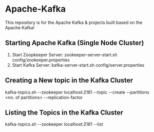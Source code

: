 # Apache-Kafka
This repository is for the Apache Kafka &amp; projects built based on the Apache Kafka!

## Starting Apache Kafka (Single Node Cluster)

1. Start Zoopkeeper Server:  zookeeper-server-start.sh config/zookeeper.properties
2. Start Kafka Server: kafka-server-start.sh config/server.properties

## Creating a New topic in the Kafka Cluster
kafka-topics.sh --zookeeper localhost:2181 --topic <topic name> --create --partitions <no. of partitions> --replication-factor <replication factor>
  
## Listing the Topics in the Kafka Cluster
kafka-topics.sh --zookeeper localhost:2181 --list
